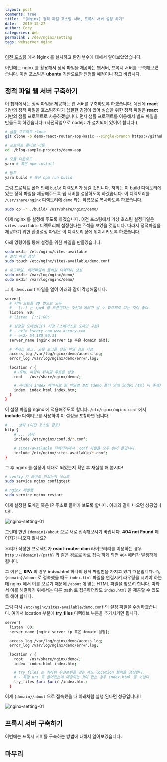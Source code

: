 ```yaml
---
layout: post
comments: true
title:  "[Nginx] 정적 파일 호스팅 서버, 프록시 서버 설정 하기"
date:   2019-12-27
author: Cory
categories: Web
permalink : /dev/nginx/setting
tags: webserver nginx
---
```


[이전 포스팅](https://kscory.com/dev/aws/eks-efs) 에서 Nginx 를 설치하고 환경 변수에 대해서 알아보았었습니다.

이번에는 nginx 를 활용해서 정적 파일을 제공하는 웹서버, 프록시 서버를 구축해보겠습니다. 이번 포스팅은 __ubuntu__ 기반으로만 진행할 예정이니 참고 바랍니다.

## 정적 파일 웹 서버 구축하기 

이 챕터에서는 정적 파일을 제공하는 웹 서버를 구축하도록 하겠습니다. 예전에 __react__ 기반의 정적 파일을 호스팅하다가 삽질한 경험이 있어 실습을 위한 정적 파일은 __react__ 기반의 샘플 프로젝트로 사용하겠습니다. 먼저 샘플 프로젝트를 이용해서 빌드 파일을 만들도록 하겠습니다. (사전작업으로 nodejs 가 설치되어 있어야 합니다.)

```bash
# 샘플 프로젝트 clone
git clone -b demo-react-router-app-basic --single-branch https://github.com/Lee-KyungSeok/blog-sample-projects.git

# 프로젝트 폴더로 이동
cd ./blog-sample-projects/demo-app

# 모듈 다운로드
yarn # 혹은 npm install

# 빌드
yarn build # 혹은 npm run build
```

그럼 프로젝트 폴더 안에 `build` 디렉토리가 생길 것입니다. 저희는 이 build 디렉토리에 있는 정적 파일을 제공해주도록 웹 서버를 설정하도록 하겠습니다. 이 디렉토리를 `/usr/share/nginx` 디렉토리에 `demo` 라는 이름으로 복사하도록 하겠습니다.

```bash
sudo cp -r ./build/ /usr/share/nginx/demo/
```

이제 nginx 를 설정해 주도록 하겠습니다. 이전 포스팅에서 가상 호스팅 설정파일은 `sites-available` 디렉토리에 설정한다는 주석을 보았을 것입니다. 따라서 정적파일을 제공하기 위한 환경설정 파일은 이 디렉토리 상에 위치시키도록 하겠습니다.

아래 명령어를 통해 설정을 위한 파일을 만들겠습니다.

```bash
sudo mkdir /etc/nginx/sites-available
# 설정 파일 생성
sudo touch /etc/nginx/sites-available/demo.conf

# 로그파일, 에러파일이 들어갈 디렉터리 생성
sudo mkdir /var/log/nginx/demo/
sudo mkdir /var/log/nginx/demo/
```

그 후 `demo.conf` 파일을 열어 아래와 같이 작성해줍니다.

```bash
server{
  # 서버 포트를 80 번으로 오픈
  # - [::] 는 ipv6 를 오픈한다는 것인데 에러가 날 수 있으므로 끄는 것이 좋다.
  listen  80;
  # listen  [::]:80;

  # 설정할 도메인(IP) 지정 (스페이스로 도메인 구분)
  # - ex1> kscory.com www.kscory.com
  # - ex2> 54.180.90.31
  server_name {nginx server ip 혹은 domain 설정};

  # 엑세스 로그, 오류 로그를 남길 파일 경로 지정
  access_log /var/log/nginx/demo/access.log;
  error_log /var/log/nginx/demo/error.log;

  location / {
    # HTML 파일이 위치할 루트를 설정
    root   /usr/share/nginx/demo/;

    # 사이트의 index 페이지로 할 파일명 설정 (demo 폴더 안에 index.html 이 존재)
    index  index.html index.htm;
  }  
}
```

이 설정 파일을 nginx 에 적용해주도록 합니다. `/etc/nginx/nginx.conf` 에서 __include__ 디렉티브를 사용하여 이 설정을 포함하면 됩니다.

```bash
# ... 생략 (이전 포스팅 참조)
http {
    # ... 생략
    include /etc/nginx/conf.d/*.conf;

    # sites-available 디렉터리에서 .conf 파일을 모두 읽어 들입니다.
    include /etc/nginx/sites-available/*.conf;
}
```

그 후 nginx 를 설정이 제대로 되었는지 확인 후 재실행 해 봅시다!

```bash
# config 가 올바로 되었는지 테스트
sudo service nginx configtest

# nginx 재실행
sudo service nginx restart
```

이제 설정한 도메인 혹은 IP 주소로 들어가 보도록 합니다. 아래와 같이 나오면 성공입니다!!.

<img src="https://lh3.googleusercontent.com/5fUoCvZ8KYVbSiEKqJbS-_-hUTvEtvcIakRw1klgbstYedqzF1K8ToPUiGvB-nXeVICSJkZC0CRPBbaLKxj763mLAi7TwiaQ5O0XoMU9VPgaZggcQUYA0R2dLz0PcV2vCgG52ctOOqBg6G3qnK0tThTQCTum4YHN-04JjuGDESkhZ1VPXK_1YZx12ysrtVy-_vhaNIpbFhmw5Zw1UiV_hWwtJmq7jXAdNoTi1WaI2XGeIkT_zoQ8See1PpuikvzZHipob0Zx6r3kLtuMGi3VlvHieAbwOf77EXq7eejEEGc3hYvN0IMV03eih4R0Vaoux7drN5KxNy7FSZ0bzOEXlRSY0m3lRLFc_FPFfXGTSoLpPQxUAYAI60Uop47fkX_CssBIc8kYjLXFs1WuvH_GCTvKIyChsJvfo4IpupoY8Qu6T-5MDPbs_HCglnxTdo4BymP7MybCaSZFx8wBCn4vfTuo_BA-qMaYdiy9Kmey1M7B_w3a58A5wimTJErT8utI_b0DdlyA9i_Iq67K4xmZ5J8sqebKT-0Z30WDokh8ypwTD9SFEhlb8zR61Cs0vJz9acStXshvUF00MF8e4dTquH_8Xf69ET0oPiWlqM4zpvisEfG69IZYQg-o2IXJV7z3Y5oi_bH4Z5uBw-oYWQkg8a7pn_IEf9vOxRo-NVSwErSFcAj6llOW0Jw=w1680-h496-no" alt="nginx-setting-01">

그런데 한번 `{domain}/about` 으로 새로 접속해보시기 바랍니다. __404 not Found__ 페이지가 나오지 않나요? 

우리가 작성한 프로젝트가 __react-router-dom__ 라이브러리를 이용하는  경우 `http://{domain}/{path}` 와 같은 경로로 바로 접속 하게 되면 `404` 에러가 발생하게 됩니다. 

그 이유는 __SPA__ 의 경우 index.html 하나의 정적 파일만을 가지고 있기 때문입니다. 즉, `{domain}/about` 로 접속했을 때도 `index.html` 파일을 연결시켜 라우팅을 시켜야 하는데 nginx 에서 이를 모르기 때문에 `/about` 에 맞는 HTML 파일을 찾으려 합니다. 따라서 이를 해결하기 위해서는 다른 path 로 접근하더라도 `index.html` 을 제공할 수 있도록 해야 합니다.

그럼 다시 `/etc/nginx/sites-available/demo.conf` 의 설정 파일을 수정하겠습니다. 여기서 location 부분에 __try_files__ 디렉티브 부분을 추가시키면 됩니다.

```bash 
server{
  listen  80;
  server_name {nginx server ip 혹은 domain 설정};

  access_log /var/log/nginx/demo/access.log;
  error_log /var/log/nginx/demo/error.log;

  location / {
    root   /usr/share/nginx/demo/;
    index  index.html index.htm;

    # try_files 는 최하위 우선순위를 갖는 슈도 location 블럭을 생성한다.
    # - 특정 uri 로 들어왔는데 매칭되는 것이 없는 경우 index.html 을 보낸다.
    try_files $uri $uri/ /index.html;
  }  
```

이제 `{domain}/about` 으로 접속했을 때 아래처럼 실행 된다면 성공입니다!!

<img src="https://lh3.googleusercontent.com/HqfBtL-cc6k0mhmFZDxLVOMojPWmk-qFDHdo4YwmHEELeo0bH6Wu3X0_QK0xWpUZtqBAFGHtBj_mZF2vuLU5JAQQkZ4z8A6aCmM0Fy7Q3ohzOSnOenY7Z9IJzr1MZO6ZqMhtXL2qLXJ38C0fhNOD7W65QGMZRmqvzeG00rm8F3j-xsoQFxkejEECiiR2MSESfeOTcwKKW3V4Nf3Q5u78vN2Quf8zh4n_-JT73lURz5LR376WocjqEahToNcjUa18_Ic9VFlLtWgzlI8v3nh8XbFulVzU4iS4Gnc11BMt0mpJAN9SYblagKVMzV0r3s-mNsVD-Idj9TnLDJmo4o6C51Zdp-rueXwBGROVYItF9OcN9KLz309FwVK7zDrJgIJHGJqNd9XS0AXTKNO930TcP5lVoBSs8c1yqf0DycThGtj5bo1JCtoZNoKVnAHJagx9jcnwAqY7Q7Eg63TaWuH9qjEmU5lR9TmQpYaQp3kc8bry5VN09KUA8OGeMTPdLMXvvL3l3XgVv24xWwXALT4jCzVrAnaVYkNJ-kq8QTyK9tbo9R99BH7TMF8S_UNCKZFhoEgDbMJMrNNq1BaPkTXeJMKxABgrWwao7sy6QXYTDHFn4ulJVMX5prCPAb7oyoXFAh358_LhENtLIyqYEThxCbaksSY9kOiRC2GyBPR2ZIgn3g80DP_dYMk=w1680-h516-no" alt="nginx-setting-01">

## 프록시 서버 구축하기

이번에는 프록시 서버를 구축하는 방법에 대해서 알아보겠습니다.

## 마무리
